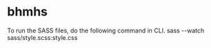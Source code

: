 # bhmhs

To run the SASS files, do the following command in CLI.
sass --watch sass/style.scss:style.css